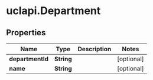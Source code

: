 # uclapi.Department

## Properties

Name | Type | Description | Notes
------------ | ------------- | ------------- | -------------
**departmentId** | **String** |  | [optional] 
**name** | **String** |  | [optional] 


